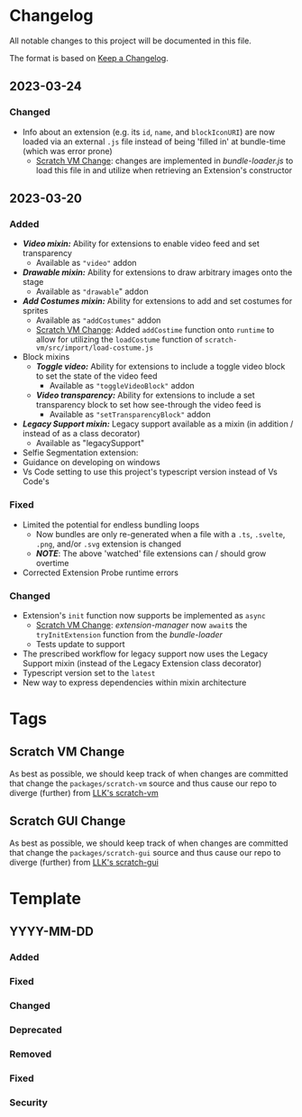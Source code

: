 # Changelog

All notable changes to this project will be documented in this file.

The format is based on [Keep a Changelog](https://keepachangelog.com/en/1.0.0/).

## 2023-03-24

### Changed

- Info about an extension (e.g. its `id`, `name`, and `blockIconURI`) are now loaded via an external `.js` file instead of being 'filled in' at bundle-time (which was error prone)
  - [Scratch VM Change](#scratch-vm-change): changes are implemented in _bundle-loader.js_ to load this file in and utilize when retrieving an Extension's constructor



## 2023-03-20

### Added

- **_Video mixin:_** Ability for extensions to enable video feed and set transparency 
  - Available as `"video"` addon
- **_Drawable mixin:_** Ability for extensions to draw arbitrary images onto the stage
  - Available as `"drawable`" addon
- **_Add Costumes mixin:_** Ability for extensions to add and set costumes for sprites
  - Available as `"addCostumes"` addon
  - [Scratch VM Change](#scratch-vm-change): Added `addCostime` function onto `runtime` to allow for utilizing the `loadCostume` function of `scratch-vm/src/import/load-costume.js`
- Block mixins
  - **_Toggle video:_** Ability for extensions to include a toggle video block to set the state of the video feed
    - Available as `"toggleVideoBlock"` addon
  - **_Video transparency:_** Ability for extensions to include a set transparency block to set how see-through the video feed is
    - Available as `"setTransparencyBlock"` addon
- **_Legacy Support mixin:_** Legacy support available as a mixin (in addition / instead of as a class decorator)
  - Available as "legacySupport"
- Selfie Segmentation extension:
- Guidance on developing on windows
- Vs Code setting to use this project's typescript version instead of Vs Code's

### Fixed

- Limited the potential for endless bundling loops
  - Now bundles are only re-generated when a file with a `.ts`, `.svelte`, `.png`, and/or `.svg` extension is changed
  - **_NOTE_**: The above 'watched' file extensions can / should grow overtime
- Corrected Extension Probe runtime errors

### Changed

- Extension's `init` function now supports be implemented as `async`
  - [Scratch VM Change](#scratch-vm-change): _extension-manager_ now `await`s the `tryInitExtension` function from the _bundle-loader_
  - Tests update to support
- The prescribed workflow for legacy support now uses the Legacy Support mixin (instead of the Legacy Extension class decorator)
- Typescript version set to the `latest`
- New way to express dependencies within mixin architecture

# Tags

## Scratch VM Change

As best as possible, we should keep track of when changes are committed that change the `packages/scratch-vm` source and thus cause our repo to diverge (further) from [LLK's scratch-vm](https://github.com/LLK/scratch-vm)

## Scratch GUI Change

As best as possible, we should keep track of when changes are committed that change the `packages/scratch-gui` source and thus cause our repo to diverge (further) from [LLK's scratch-gui](https://github.com/LLK/scratch-gui)

# Template

## YYYY-MM-DD

### Added

### Fixed

### Changed

### Deprecated

### Removed

### Fixed

### Security
